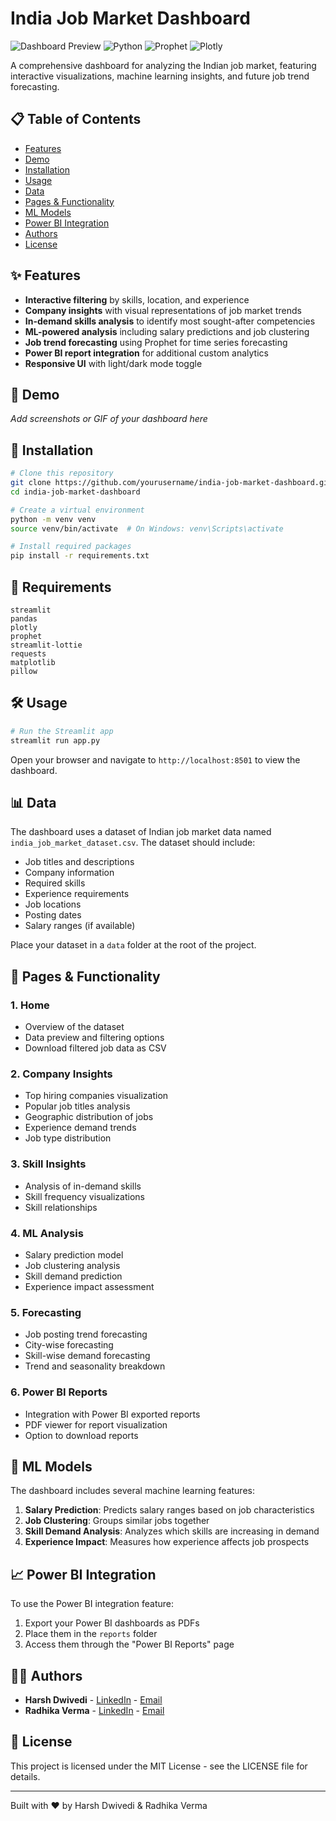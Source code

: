 # India Job Market Dashboard

![Dashboard Preview](https://img.shields.io/badge/Streamlit-Dashboard-FF4B4B?style=for-the-badge&logo=streamlit)
![Python](https://img.shields.io/badge/Python-3.8+-blue?style=for-the-badge&logo=python)
![Prophet](https://img.shields.io/badge/Prophet-Forecasting-blue?style=for-the-badge)
![Plotly](https://img.shields.io/badge/Plotly-Visualizations-3F4F75?style=for-the-badge&logo=plotly)

A comprehensive dashboard for analyzing the Indian job market, featuring interactive visualizations, machine learning insights, and future job trend forecasting.

## 📋 Table of Contents

- [Features](#-features)
- [Demo](#-demo)
- [Installation](#-installation)
- [Usage](#-usage)
- [Data](#-data)
- [Pages & Functionality](#-pages--functionality)
- [ML Models](#-ml-models)
- [Power BI Integration](#-power-bi-integration)
- [Authors](#-authors)
- [License](#-license)

## ✨ Features

- **Interactive filtering** by skills, location, and experience
- **Company insights** with visual representations of job market trends
- **In-demand skills analysis** to identify most sought-after competencies
- **ML-powered analysis** including salary predictions and job clustering
- **Job trend forecasting** using Prophet for time series forecasting
- **Power BI report integration** for additional custom analytics
- **Responsive UI** with light/dark mode toggle

## 🎥 Demo

*Add screenshots or GIF of your dashboard here*

## 🚀 Installation

```bash
# Clone this repository
git clone https://github.com/yourusername/india-job-market-dashboard.git
cd india-job-market-dashboard

# Create a virtual environment
python -m venv venv
source venv/bin/activate  # On Windows: venv\Scripts\activate

# Install required packages
pip install -r requirements.txt
```

## 📝 Requirements

```
streamlit
pandas
plotly
prophet
streamlit-lottie
requests
matplotlib
pillow
```

## 🛠 Usage

```bash
# Run the Streamlit app
streamlit run app.py
```

Open your browser and navigate to `http://localhost:8501` to view the dashboard.

## 📊 Data

The dashboard uses a dataset of Indian job market data named `india_job_market_dataset.csv`. The dataset should include:

- Job titles and descriptions
- Company information
- Required skills
- Experience requirements
- Job locations
- Posting dates
- Salary ranges (if available)

Place your dataset in a `data` folder at the root of the project.

## 📑 Pages & Functionality

### 1. Home
- Overview of the dataset
- Data preview and filtering options
- Download filtered job data as CSV

### 2. Company Insights
- Top hiring companies visualization
- Popular job titles analysis
- Geographic distribution of jobs
- Experience demand trends
- Job type distribution

### 3. Skill Insights
- Analysis of in-demand skills
- Skill frequency visualizations
- Skill relationships

### 4. ML Analysis
- Salary prediction model
- Job clustering analysis
- Skill demand prediction
- Experience impact assessment

### 5. Forecasting
- Job posting trend forecasting
- City-wise forecasting
- Skill-wise demand forecasting
- Trend and seasonality breakdown

### 6. Power BI Reports
- Integration with Power BI exported reports
- PDF viewer for report visualization
- Option to download reports

## 🤖 ML Models

The dashboard includes several machine learning features:

1. **Salary Prediction**: Predicts salary ranges based on job characteristics
2. **Job Clustering**: Groups similar jobs together
3. **Skill Demand Analysis**: Analyzes which skills are increasing in demand
4. **Experience Impact**: Measures how experience affects job prospects

## 📈 Power BI Integration

To use the Power BI integration feature:

1. Export your Power BI dashboards as PDFs
2. Place them in the `reports` folder
3. Access them through the "Power BI Reports" page

## 👨‍💻 Authors

- **Harsh Dwivedi** - [LinkedIn](https://www.linkedin.com/in/harsh-dwivedi-7a7539212/) - [Email](mailto:dwivediharsh7045@gmail.com)
- **Radhika Verma** - [LinkedIn](https://www.linkedin.com/in/radhika-verma-158235258/) - [Email](mailto:radhikaverma5418@gmail.com)

## 📄 License

This project is licensed under the MIT License - see the LICENSE file for details.

---

Built with ❤️ by Harsh Dwivedi & Radhika Verma
